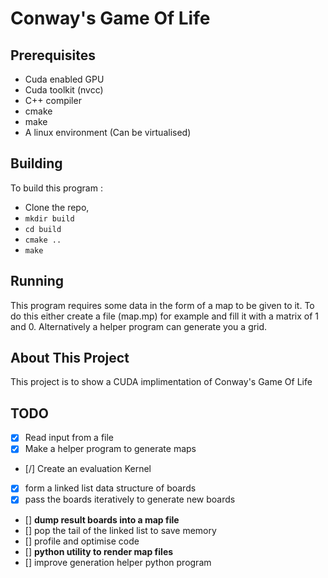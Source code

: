 # Conway's Game Of Life 

## Prerequisites
- Cuda enabled GPU
- Cuda toolkit (nvcc)
- C++ compiler
- cmake
- make
- A linux environment (Can be virtualised)

## Building
To build this program :
- Clone the repo,
- `mkdir build`
- `cd build`
- `cmake ..`
- `make`

## Running
This program requires some data in the 
form of a map to be given to it. To do this
either create a file (map.mp) for example and fill 
it with a matrix of 1 and 0. Alternatively a helper program
can generate you a grid.

## About This Project
This project is to show a CUDA implimentation of Conway's Game Of Life 


## TODO
- [x] Read input from a file
- [x] Make a helper program to generate maps
- [/] Create an evaluation Kernel
- [x] form a linked list data structure of boards
- [x] pass the boards iteratively to generate new boards  
- []  **dump result boards into a map file**
- []  pop the tail of the linked list to save memory
- []  profile and optimise code
- []  **python utility to render map files**
- []  improve generation helper python program
